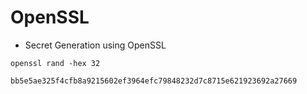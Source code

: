 # OpenSSL

- Secret Generation using OpenSSL

```
openssl rand -hex 32
```

```
bb5e5ae325f4cfb8a9215602ef3964efc79848232d7c8715e621923692a27669
```